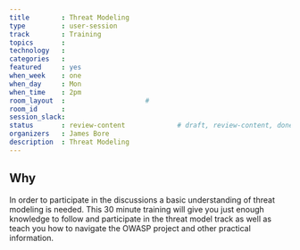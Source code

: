 ```yaml
---
title        : Threat Modeling
type         : user-session
track        : Training
topics       : 
technology   :
categories   :
featured     : yes
when_week    : one
when_day     : Mon
when_time    : 2pm
room_layout  :                    #
room_id      :
session_slack:
status       : review-content             # draft, review-content, done
organizers   : James Bore
description  : Threat Modeling
---
```


## Why

In order to participate in the discussions a basic understanding of threat modeling is needed. This 30 minute training will give you just enough knowledge to follow and participate in the threat model track as well as teach you how to navigate the OWASP project and other practical information.
